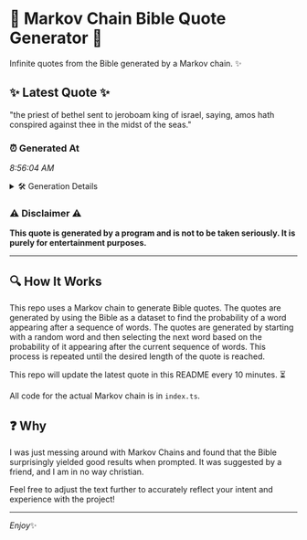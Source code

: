 # 📖 Markov Chain Bible Quote Generator 📖

Infinite quotes from the Bible generated by a Markov chain. ✨

## ✨ Latest Quote ✨
"the priest of bethel sent to jeroboam king of israel, saying, amos hath conspired against thee in the midst of the seas."

### ⏰ Generated At
*8:56:04 AM*

<details>
    <summary>🛠️ Generation Details</summary>
    <p>
        <strong>🌱 Seed:</strong> the<br>
        <strong>🔄 Iterations:</strong> 21<br>
        <strong>📜 Context History:</strong><br>[ the ]: priest<br>[ the, priest ]: of<br>[ the, priest, of ]: bethel<br>[ the, priest, of, bethel ]: sent<br>[ the, priest, of, bethel, sent ]: to<br>[ the, priest, of, bethel, sent, to ]: jeroboam<br>[ priest, of, bethel, sent, to, jeroboam ]: king<br>[ of, bethel, sent, to, jeroboam, king ]: of<br>[ bethel, sent, to, jeroboam, king, of ]: israel,<br>[ sent, to, jeroboam, king, of, israel, ]: saying,<br>[ to, jeroboam, king, of, israel,, saying, ]: amos<br>[ jeroboam, king, of, israel,, saying,, amos ]: hath<br>[ king, of, israel,, saying,, amos, hath ]: conspired<br>[ of, israel,, saying,, amos, hath, conspired ]: against<br>[ israel,, saying,, amos, hath, conspired, against ]: thee<br>[ saying,, amos, hath, conspired, against, thee ]: in<br>[ amos, hath, conspired, against, thee, in ]: the<br>[ hath, conspired, against, thee, in, the ]: midst<br>[ conspired, against, thee, in, the, midst ]: of<br>[ against, thee, in, the, midst, of ]: the<br>[ thee, in, the, midst, of, the ]: seas.<br>
    </p>
</details>

### ⚠️ Disclaimer ⚠️
**This quote is generated by a program and is not to be taken seriously. It is purely for entertainment purposes.**

---

## 🔍 How It Works

This repo uses a Markov chain to generate Bible quotes. The quotes are generated by using the Bible as a dataset to find the probability of a word appearing after a sequence of words. The quotes are generated by starting with a random word and then selecting the next word based on the probability of it appearing after the current sequence of words. This process is repeated until the desired length of the quote is reached.

This repo will update the latest quote in this README every 10 minutes. ⏳

All code for the actual Markov chain is in `index.ts`.

## ❓ Why

I was just messing around with Markov Chains and found that the Bible surprisingly yielded good results when prompted. 
It was suggested by a friend, and I am in no way christian.

Feel free to adjust the text further to accurately reflect your intent and experience with the project!

---

*Enjoy*✨
